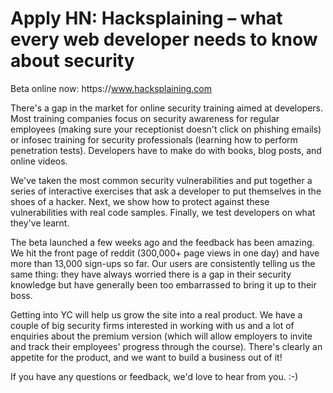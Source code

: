 # Apply HN: Hacksplaining – what every web developer needs to know about security

Beta online now: https:&#x2F;&#x2F;www.hacksplaining.com<p>There&#x27;s a gap in the market for online security training aimed at developers. Most training companies focus on security awareness for regular employees (making sure your receptionist doesn&#x27;t click on phishing emails) or infosec training for security professionals (learning how to perform penetration tests). Developers have to make do with books, blog posts, and online videos.<p>We&#x27;ve taken the most common security vulnerabilities and put together a series of interactive exercises that ask a developer to put themselves in the shoes of a hacker. Next, we show how to protect against these vulnerabilities with real code samples. Finally, we test developers on what they&#x27;ve learnt.<p>The beta launched a few weeks ago and the feedback has been amazing. We hit the front page of reddit (300,000+ page views in one day) and have more than 13,000 sign-ups so far. Our users are consistently telling us the same thing: they have always worried there is a gap in their security knowledge but have generally been too embarrassed to bring it up to their boss.<p>Getting into YC will help us grow the site into a real product. We have a couple of big security firms interested in working with us and a lot of enquiries about the premium version (which will allow employers to invite and track their employees&#x27; progress through the course). There&#x27;s clearly an appetite for the product, and we want to build a business out of it!<p>If you have any questions or feedback, we&#x27;d love to hear from you. :-)
